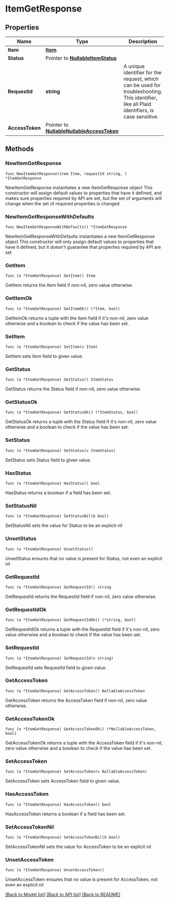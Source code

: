 # ItemGetResponse

## Properties

Name | Type | Description | Notes
------------ | ------------- | ------------- | -------------
**Item** | [**Item**](Item.md) |  | 
**Status** | Pointer to [**NullableItemStatus**](ItemStatus.md) |  | [optional] 
**RequestId** | **string** | A unique identifier for the request, which can be used for troubleshooting. This identifier, like all Plaid identifiers, is case sensitive. | 
**AccessToken** | Pointer to [**NullableNullableAccessToken**](NullableAccessToken.md) |  | [optional] 

## Methods

### NewItemGetResponse

`func NewItemGetResponse(item Item, requestId string, ) *ItemGetResponse`

NewItemGetResponse instantiates a new ItemGetResponse object
This constructor will assign default values to properties that have it defined,
and makes sure properties required by API are set, but the set of arguments
will change when the set of required properties is changed

### NewItemGetResponseWithDefaults

`func NewItemGetResponseWithDefaults() *ItemGetResponse`

NewItemGetResponseWithDefaults instantiates a new ItemGetResponse object
This constructor will only assign default values to properties that have it defined,
but it doesn't guarantee that properties required by API are set

### GetItem

`func (o *ItemGetResponse) GetItem() Item`

GetItem returns the Item field if non-nil, zero value otherwise.

### GetItemOk

`func (o *ItemGetResponse) GetItemOk() (*Item, bool)`

GetItemOk returns a tuple with the Item field if it's non-nil, zero value otherwise
and a boolean to check if the value has been set.

### SetItem

`func (o *ItemGetResponse) SetItem(v Item)`

SetItem sets Item field to given value.


### GetStatus

`func (o *ItemGetResponse) GetStatus() ItemStatus`

GetStatus returns the Status field if non-nil, zero value otherwise.

### GetStatusOk

`func (o *ItemGetResponse) GetStatusOk() (*ItemStatus, bool)`

GetStatusOk returns a tuple with the Status field if it's non-nil, zero value otherwise
and a boolean to check if the value has been set.

### SetStatus

`func (o *ItemGetResponse) SetStatus(v ItemStatus)`

SetStatus sets Status field to given value.

### HasStatus

`func (o *ItemGetResponse) HasStatus() bool`

HasStatus returns a boolean if a field has been set.

### SetStatusNil

`func (o *ItemGetResponse) SetStatusNil(b bool)`

 SetStatusNil sets the value for Status to be an explicit nil

### UnsetStatus
`func (o *ItemGetResponse) UnsetStatus()`

UnsetStatus ensures that no value is present for Status, not even an explicit nil
### GetRequestId

`func (o *ItemGetResponse) GetRequestId() string`

GetRequestId returns the RequestId field if non-nil, zero value otherwise.

### GetRequestIdOk

`func (o *ItemGetResponse) GetRequestIdOk() (*string, bool)`

GetRequestIdOk returns a tuple with the RequestId field if it's non-nil, zero value otherwise
and a boolean to check if the value has been set.

### SetRequestId

`func (o *ItemGetResponse) SetRequestId(v string)`

SetRequestId sets RequestId field to given value.


### GetAccessToken

`func (o *ItemGetResponse) GetAccessToken() NullableAccessToken`

GetAccessToken returns the AccessToken field if non-nil, zero value otherwise.

### GetAccessTokenOk

`func (o *ItemGetResponse) GetAccessTokenOk() (*NullableAccessToken, bool)`

GetAccessTokenOk returns a tuple with the AccessToken field if it's non-nil, zero value otherwise
and a boolean to check if the value has been set.

### SetAccessToken

`func (o *ItemGetResponse) SetAccessToken(v NullableAccessToken)`

SetAccessToken sets AccessToken field to given value.

### HasAccessToken

`func (o *ItemGetResponse) HasAccessToken() bool`

HasAccessToken returns a boolean if a field has been set.

### SetAccessTokenNil

`func (o *ItemGetResponse) SetAccessTokenNil(b bool)`

 SetAccessTokenNil sets the value for AccessToken to be an explicit nil

### UnsetAccessToken
`func (o *ItemGetResponse) UnsetAccessToken()`

UnsetAccessToken ensures that no value is present for AccessToken, not even an explicit nil

[[Back to Model list]](../README.md#documentation-for-models) [[Back to API list]](../README.md#documentation-for-api-endpoints) [[Back to README]](../README.md)



